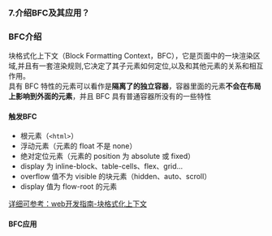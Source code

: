 ### 7.介绍BFC及其应用？

### BFC介绍

块格式化上下文（Block Formatting Context，BFC），它是页面中的一块渲染区域,并且有一套渲染规则,它决定了其子元素如何定位,以及和其他元素的关系和相互作用。  
具有 BFC 特性的元素可以看作是**隔离了的独立容器**，容器里面的元素**不会在布局上影响到外面的元素**，并且 BFC 具有普通容器所没有的一些特性

#### 触发BFC

- 根元素（``<html>``）
- 浮动元素（元素的 float 不是 none）
- 绝对定位元素（元素的 position 为 absolute 或 fixed）
- display 为 inline-block、table-cells、flex、grid...
- overflow 值不为 visible 的块元素（hidden、auto、scroll）
- display 值为 flow-root 的元素

[详细可参考：web开发指南-块格式化上下文](https://developer.mozilla.org/zh-CN/docs/Web/Guide/CSS/Block_formatting_context)

#### BFC应用
